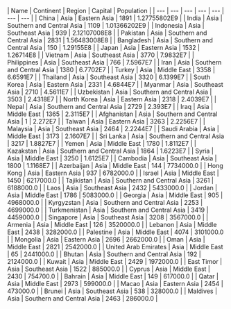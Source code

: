 | Name | Continent | Region | Capital | Population | 
| --- | --- | --- | --- | --- | --- | --- |
| China | Asia | Eastern Asia | 1891 | 1.27755802E9 |
| India | Asia | Southern and Central Asia | 1109 | 1.01366202E9 |
| Indonesia | Asia | Southeast Asia | 939 | 2.12107008E8 |
| Pakistan | Asia | Southern and Central Asia | 2831 | 1.56483008E8 |
| Bangladesh | Asia | Southern and Central Asia | 150 | 1.29155E8 |
| Japan | Asia | Eastern Asia | 1532 | 1.26714E8 |
| Vietnam | Asia | Southeast Asia | 3770 | 7.9832E7 |
| Philippines | Asia | Southeast Asia | 766 | 7.5967E7 |
| Iran | Asia | Southern and Central Asia | 1380 | 6.7702E7 |
| Turkey | Asia | Middle East | 3358 | 6.6591E7 |
| Thailand | Asia | Southeast Asia | 3320 | 6.1399E7 |
| South Korea | Asia | Eastern Asia | 2331 | 4.6844E7 |
| Myanmar | Asia | Southeast Asia | 2710 | 4.5611E7 |
| Uzbekistan | Asia | Southern and Central Asia | 3503 | 2.4318E7 |
| North Korea | Asia | Eastern Asia | 2318 | 2.4039E7 |
| Nepal | Asia | Southern and Central Asia | 2729 | 2.393E7 |
| Iraq | Asia | Middle East | 1365 | 2.3115E7 |
| Afghanistan | Asia | Southern and Central Asia | 1 | 2.272E7 |
| Taiwan | Asia | Eastern Asia | 3263 | 2.2256E7 |
| Malaysia | Asia | Southeast Asia | 2464 | 2.2244E7 |
| Saudi Arabia | Asia | Middle East | 3173 | 2.1607E7 |
| Sri Lanka | Asia | Southern and Central Asia | 3217 | 1.8827E7 |
| Yemen | Asia | Middle East | 1780 | 1.8112E7 |
| Kazakstan | Asia | Southern and Central Asia | 1864 | 1.6223E7 |
| Syria | Asia | Middle East | 3250 | 1.6125E7 |
| Cambodia | Asia | Southeast Asia | 1800 | 1.1168E7 |
| Azerbaijan | Asia | Middle East | 144 | 7734000.0 |
| Hong Kong | Asia | Eastern Asia | 937 | 6782000.0 |
| Israel | Asia | Middle East | 1450 | 6217000.0 |
| Tajikistan | Asia | Southern and Central Asia | 3261 | 6188000.0 |
| Laos | Asia | Southeast Asia | 2432 | 5433000.0 |
| Jordan | Asia | Middle East | 1786 | 5083000.0 |
| Georgia | Asia | Middle East | 905 | 4968000.0 |
| Kyrgyzstan | Asia | Southern and Central Asia | 2253 | 4699000.0 |
| Turkmenistan | Asia | Southern and Central Asia | 3419 | 4459000.0 |
| Singapore | Asia | Southeast Asia | 3208 | 3567000.0 |
| Armenia | Asia | Middle East | 126 | 3520000.0 |
| Lebanon | Asia | Middle East | 2438 | 3282000.0 |
| Palestine | Asia | Middle East | 4074 | 3101000.0 |
| Mongolia | Asia | Eastern Asia | 2696 | 2662000.0 |
| Oman | Asia | Middle East | 2821 | 2542000.0 |
| United Arab Emirates | Asia | Middle East | 65 | 2441000.0 |
| Bhutan | Asia | Southern and Central Asia | 192 | 2124000.0 |
| Kuwait | Asia | Middle East | 2429 | 1972000.0 |
| East Timor | Asia | Southeast Asia | 1522 | 885000.0 |
| Cyprus | Asia | Middle East | 2430 | 754700.0 |
| Bahrain | Asia | Middle East | 149 | 617000.0 |
| Qatar | Asia | Middle East | 2973 | 599000.0 |
| Macao | Asia | Eastern Asia | 2454 | 473000.0 |
| Brunei | Asia | Southeast Asia | 538 | 328000.0 |
| Maldives | Asia | Southern and Central Asia | 2463 | 286000.0 |
